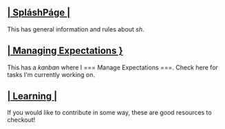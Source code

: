 ## [| SpláshPáge |](%7C-Spl%C3%A1shP%C3%A1ge-%7C)
This has general information and rules about *_sh_*.


## [| Managing Expectations }](projects/1)
This has a *kanban* where I === Manage Expectations ===.  Check here for tasks I'm currently working on.


## [| Learning |](===-%E1%B8%B0earn%C3%AFng-===)
If you would like to contribute in some way, these are good resources to checkout!